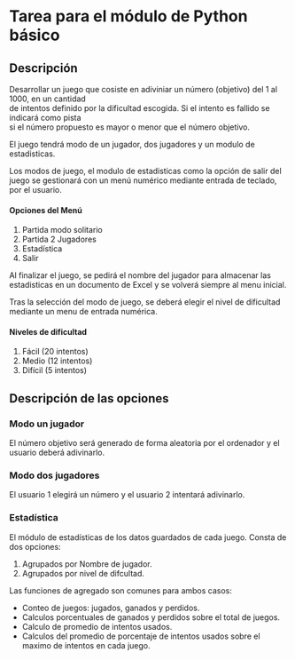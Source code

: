 # Tarea para el módulo de Python básico  
  
## Descripción
  
Desarrollar un juego que cosiste en adiviniar un número (objetivo) del 1 al 1000, en un cantidad  
de intentos definido por la dificultad escogida. Si el intento es fallido se indicará como pista  
si el número propuesto es mayor o menor que el número objetivo.  
  
El juego tendrá modo de un jugador, dos jugadores y un modulo de estadisticas.  
  
Los modos de juego, el modulo de estadisticas como la opción de salir del juego se gestionará con un menú numérico mediante entrada de teclado, por el usuario.

#### Opciones del Menú  
1. Partida modo solitario  
2. Partida 2 Jugadores  
3. Estadística  
4. Salir  
  
Al finalizar el juego, se pedirá el nombre del jugador para almacenar las estadisticas en un documento de Excel y se volverá siempre al menu inicial.

Tras la selección del modo de juego, se deberá elegir el nivel de dificultad mediante un menu de entrada numérica.

#### Niveles de dificultad  
1. Fácil (20 intentos)  
2. Medio (12 intentos)  
3. Difícil (5 intentos)  

## Descripción de las opciones
### Modo un jugador
  
El número objetivo será generado de forma aleatoria por el ordenador y el usuario deberá adivinarlo.  
  
### Modo dos jugadores  
  
El usuario 1 elegirá un número y el usuario 2 intentará adivinarlo.  
  
### Estadística  
  
El módulo de estadísticas de los datos guardados de cada juego. Consta de dos opciones:
1. Agrupados por Nombre de jugador.
2. Agrupados por nivel de difcultad.

Las funciones de agregado son comunes para ambos casos:
- Conteo de juegos: jugados, ganados y perdidos.
- Calculos porcentuales de ganados y perdidos sobre el total de juegos.
- Calculo de promedio de intentos usados.
- Calculos del promedio de porcentaje de intentos usados sobre el maximo de intentos en cada juego.
